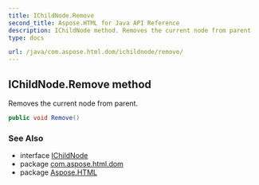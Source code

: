 ```yaml
---
title: IChildNode.Remove
second_title: Aspose.HTML for Java API Reference
description: IChildNode method. Removes the current node from parent
type: docs

url: /java/com.aspose.html.dom/ichildnode/remove/
---
```

## IChildNode.Remove method

Removes the current node from parent.

```java
public void Remove()
```

### See Also

* interface [IChildNode](../)
* package [com.aspose.html.dom](../../../com.aspose.html.dom/)
* package [Aspose.HTML](../../../)

